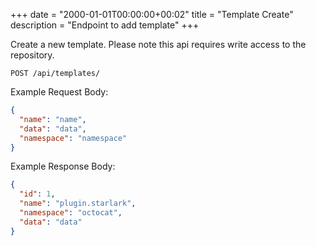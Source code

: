 +++
date = "2000-01-01T00:00:00+00:02"
title = "Template Create"
description = "Endpoint to add template"
+++

Create a new template.
Please note this api requires write access to the repository.

```
POST /api/templates/
```

Example Request Body:

```json {linenos=table}
{
  "name": "name",
  "data": "data",
  "namespace": "namespace"
}
```

Example Response Body:

```json {linenos=table}
{
  "id": 1,
  "name": "plugin.starlark",
  "namespace": "octocat",
  "data": "data"
}
```
